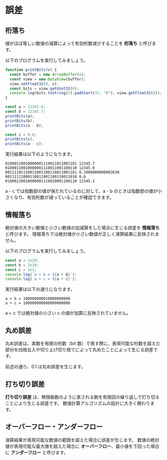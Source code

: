# 誤差

## 桁落ち

値がほぼ等しい数値の減算によって有効桁数減少することを **桁落ち** と呼びます。

以下のプログラムを実行してみましょう。

```javascript
function printBits(v) {
  const buffer = new ArrayBuffer(4);
  const view = new DataView(buffer);
  view.setFloat32(0, v);
  const bits = view.getUint32(0);
  console.log(bits.toString(2).padStart(32, "0"), view.getFloat32(0));
}

const a = 12345.6;
const b = 12345.7;
printBits(a);
printBits(b);
printBits(a - b);

const c = 0.6;
printBits(c);
printBits(a - c);
```

実行結果は以下のようになります。

```console
01000110010000001110011011001101 12345.7
01000110010000001110011001100110 12345.6
00111101110011001100110011001101 0.1000000000003638
00111111000110011001100110011010 0.6
01000110010000001110010001100110 12345.1
```

a - c では指数部の値が保たれているのに対して、a - b のときは指数部の値が小さくなり、有効桁数が減っていることが確認できます。

## 情報落ち

絶対値の大きい数値と小さい数値の加減算をした場合に生じる誤差を **情報落ち** と呼びます。
情報落ちでは絶対値が小さい数値が正しく演算結果に反映されません。

以下のプログラムを実行してみましょう。

```javascript
const a = 1e20;
const b = 1e10;
const c = 1e1;
console.log(`a + b = ${a + b}`);
console.log(`a + c = ${a + c}`);
```

実行結果は以下の通りになります。

```console
a + b = 100000000010000000000
a + c = 100000000000000000000
```

a + c では絶対値の小さい c の値が加算に反映されていません。

## 丸め誤差

丸め誤差は、実数を有限の桁数（bit 数）で表す際に、表現可能な桁数を超えた部分を四捨五入や切り上げ切り捨てによって丸めたことによって生じる誤差です。

前述の通り、0.1 は丸め誤差を生じます。

## 打ち切り誤差

**打ち切り誤差** は、無限級数のように表される数を有限回の繰り返しで打ち切ることにより生じる誤差です。
数値計算アルゴリズムの設計に大きく関わります。

## オーバーフロー・アンダーフロー

演算結果が表現可能な数値の範囲を超えた場合に誤差が生じます。
数値の絶対値が表現可能な最大値を超えた場合に **オーバーフロー**、最小値を下回った場合に **アンダーフロー** と呼びます。
